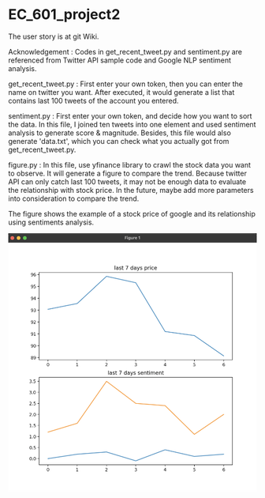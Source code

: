 # EC_601_project2

The user story is at git Wiki.

Acknowledgement :
Codes in get_recent_tweet.py and sentiment.py are referenced from Twitter API sample code and Google NLP sentiment analysis.

get_recent_tweet.py : First enter your own token, then you can enter the name on twitter you want. After executed, it would generate a list that contains last 100 tweets of the account you entered. 

sentiment.py : First enter your own token, and decide how you want to sort the data. In this file, I joined ten tweets into one element and used sentiment analysis to generate score & magnitude. Besides, this file would also generate 'data.txt', which you can check what you actually got from get_recent_tweet.py. 


figure.py : In this file, use yfinance library to crawl the stock data you want to observe. It will generate a figure to compare the trend. Because twitter API can only catch last 100 tweets, it may not be enough data to evaluate the relationship with stock price. In the future, maybe add more parameters into consideration to compare the trend.


The figure shows the example of a stock price of google and its relationship using sentiments analysis.

![image](https://github.com/Zlchen11/EC_601_project2/blob/6dca4fbbb1e0190effdcc48aed4790b771c6df53/example.png)
